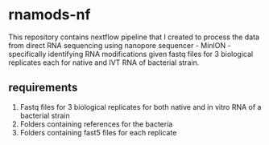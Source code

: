 # rnamods-nf

This repository contains nextflow pipeline that I created to process the data from direct RNA sequencing using nanopore sequencer - MinION - specifically identifying RNA modifications given fastq files for 3 biological replicates each for native and IVT RNA of bacterial strain.

## requirements

1. Fastq files for 3 biological replicates for both native and in vitro RNA of a bacterial strain
2. Folders containing references for the bacteria
3. Folders containing fast5 files for each replicate 
